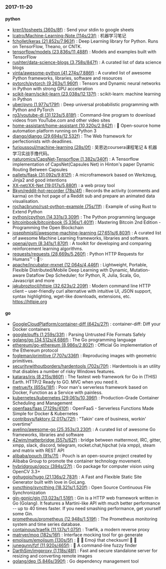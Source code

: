 ### 2017-11-20

#### python
* [kren1/tosheets (360s/8f)](https://github.com/kren1/tosheets) : Send your stdin to google sheets
* [lcatro/Machine-Learning-Note (114s/23f)](https://github.com/lcatro/Machine-Learning-Note) : 机器学习笔记
* [fchollet/keras (21,852s/7,963f)](https://github.com/fchollet/keras) : Deep Learning library for Python. Runs on TensorFlow, Theano, or CNTK.
* [tensorflow/models (23,836s/11,488f)](https://github.com/tensorflow/models) : Models and examples built with TensorFlow
* [rushter/data-science-blogs (3,758s/847f)](https://github.com/rushter/data-science-blogs) : A curated list of data science blogs
* [vinta/awesome-python (41,274s/7,886f)](https://github.com/vinta/awesome-python) : A curated list of awesome Python frameworks, libraries, software and resources
* [pytorch/pytorch (9,263s/1,960f)](https://github.com/pytorch/pytorch) : Tensors and Dynamic neural networks in Python with strong GPU acceleration
* [scikit-learn/scikit-learn (23,038s/12,137f)](https://github.com/scikit-learn/scikit-learn) : scikit-learn: machine learning in Python
* [uber/pyro (1,977s/179f)](https://github.com/uber/pyro) : Deep universal probabilistic programming with Python and PyTorch
* [rg3/youtube-dl (31,123s/5,818f)](https://github.com/rg3/youtube-dl) : Command-line program to download videos from YouTube.com and other video sites
* [home-assistant/home-assistant (10,320s/2,942f)](https://github.com/home-assistant/home-assistant) : 🏡 Open-source home automation platform running on Python 3
* [django/django (29,694s/12,532f)](https://github.com/django/django) : The Web framework for perfectionists with deadlines.
* [furioussoul/machine-learning (28s/0f)](https://github.com/furioussoul/machine-learning) : 吴恩达coursera课程笔记 & 机器学习实战手撸代码。
* [naturomics/CapsNet-Tensorflow (1,382s/340f)](https://github.com/naturomics/CapsNet-Tensorflow) : A Tensorflow implementation of CapsNet(Capsules Net) in Hinton's paper Dynamic Routing Between Capsules
* [pallets/flask (31,092s/9,812f)](https://github.com/pallets/flask) : A microframework based on Werkzeug, Jinja2 and good intentions
* [XX-net/XX-Net (19,017s/5,880f)](https://github.com/XX-net/XX-Net) : a web proxy tool
* [Bkyn/reddit-hot-recorder (78s/4f)](https://github.com/Bkyn/reddit-hot-recorder) : Records the activity (comments and karma) on the hot page of a Reddit sub and prepare an animated data visualisation.
* [rochacbruno/rust-python-example (75s/11f)](https://github.com/rochacbruno/rust-python-example) : Example of using Rust to Extend Python
* [python/cpython (14,331s/3,309f)](https://github.com/python/cpython) : The Python programming language
* [bitcoinbook/bitcoinbook (5,336s/1,401f)](https://github.com/bitcoinbook/bitcoinbook) : Mastering Bitcoin 2nd Edition - Programming the Open Blockchain
* [josephmisiti/awesome-machine-learning (27,651s/6,803f)](https://github.com/josephmisiti/awesome-machine-learning) : A curated list of awesome Machine Learning frameworks, libraries and software.
* [openai/gym (8,341s/1,870f)](https://github.com/openai/gym) : A toolkit for developing and comparing reinforcement learning algorithms.
* [requests/requests (28,669s/5,260f)](https://github.com/requests/requests) : Python HTTP Requests for Humans™ ✨🍰✨
* [apache/incubator-mxnet (12,064s/4,446f)](https://github.com/apache/incubator-mxnet) : Lightweight, Portable, Flexible Distributed/Mobile Deep Learning with Dynamic, Mutation-aware Dataflow Dep Scheduler; for Python, R, Julia, Scala, Go, Javascript and more
* [jakubroztocil/httpie (32,623s/2,209f)](https://github.com/jakubroztocil/httpie) : Modern command line HTTP client – user-friendly curl alternative with intuitive UI, JSON support, syntax highlighting, wget-like downloads, extensions, etc. https://httpie.org

#### go
* [GoogleCloudPlatform/container-diff (642s/27f)](https://github.com/GoogleCloudPlatform/container-diff) : container-diff: Diff your Docker containers
* [google/puffs (1,259s/33f)](https://github.com/google/puffs) : Parsing Untrusted File Formats Safely
* [golang/go (34,512s/4,686f)](https://github.com/golang/go) : The Go programming language
* [ethereum/go-ethereum (8,986s/2,802f)](https://github.com/ethereum/go-ethereum) : Official Go implementation of the Ethereum protocol
* [fogleman/primitive (7,707s/336f)](https://github.com/fogleman/primitive) : Reproducing images with geometric primitives.
* [securitywithoutborders/hardentools (702s/70f)](https://github.com/securitywithoutborders/hardentools) : Hardentools is an utility that disables a number of risky Windows features.
* [kataras/iris (8,215s/860f)](https://github.com/kataras/iris) : The fastest web framework for Go in (THIS) Earth. HTTP/2 Ready to GO. MVC when you need it.
* [metrue/fx (655s/18f)](https://github.com/metrue/fx) : Poor man's serverless framework based on Docker, Function as a Service with painless.
* [kubernetes/kubernetes (29,061s/10,396f)](https://github.com/kubernetes/kubernetes) : Production-Grade Container Scheduling and Management
* [openfaas/faas (7,129s/410f)](https://github.com/openfaas/faas) : OpenFaaS - Serverless Functions Made Simple for Docker & Kubernetes
* [contribsys/faktory (2,017s/72f)](https://github.com/contribsys/faktory) : "Takin' care of business, workin' overtime"
* [avelino/awesome-go (25,353s/3,230f)](https://github.com/avelino/awesome-go) : A curated list of awesome Go frameworks, libraries and software
* [42wim/matterbridge (557s/62f)](https://github.com/42wim/matterbridge) : bridge between mattermost, IRC, gitter, xmpp, slack, discord, telegram, rocket.chat,hipchat (via xmpp), steam and matrix with REST API
* [alibaba/pouch (91s/7f)](https://github.com/alibaba/pouch) : Pouch is an open-source project created by Alibaba Group to promote the container technology movement.
* [hybridgroup/gocv (394s/27f)](https://github.com/hybridgroup/gocv) : Go package for computer vision using OpenCV 3.3+
* [gohugoio/hugo (21,136s/2,783f)](https://github.com/gohugoio/hugo) : A Fast and Flexible Static Site Generator built with love in GoLang.
* [syncthing/syncthing (18,321s/1,520f)](https://github.com/syncthing/syncthing) : Open Source Continuous File Synchronization
* [gin-gonic/gin (13,023s/1,516f)](https://github.com/gin-gonic/gin) : Gin is a HTTP web framework written in Go (Golang). It features a Martini-like API with much better performance -- up to 40 times faster. If you need smashing performance, get yourself some Gin.
* [prometheus/prometheus (12,948s/1,519f)](https://github.com/prometheus/prometheus) : The Prometheus monitoring system and time series database.
* [containous/traefik (11,137s/1,075f)](https://github.com/containous/traefik) : Træfik, a modern reverse proxy
* [matryer/moq (182s/16f)](https://github.com/matryer/moq) : Interface mocking tool for go generate
* [emojisum/emojisum (130s/5f)](https://github.com/emojisum/emojisum) : 🙏 📎 Emoji that checksum! 🎉 💩
* [junegunn/fzf (11,920s/465f)](https://github.com/junegunn/fzf) : 🌸 A command-line fuzzy finder
* [DarthSim/imgproxy (1,118s/48f)](https://github.com/DarthSim/imgproxy) : Fast and secure standalone server for resizing and converting remote images
* [golang/dep (5,846s/390f)](https://github.com/golang/dep) : Go dependency management tool
